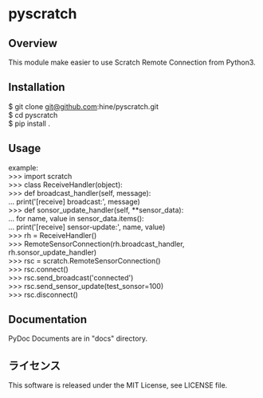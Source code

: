# pyscratch

## Overview

This module make easier to use Scratch Remote Connection from Python3.  

## Installation

$ git clone git@github.com:hine/pyscratch.git  
$ cd pyscratch  
$ pip install .  

## Usage

example:  
        >>> import scratch  
        >>> class ReceiveHandler(object):  
        >>>     def broadcast_handler(self, message):  
        ...         print('[receive] broadcast:', message)  
        >>>     def sonsor_update_handler(self, \*\*sensor_data):  
        ...         for name, value in sensor_data.items():  
        ...             print('[receive] sensor-update:', name, value)  
        \>\>\> rh = ReceiveHandler()  
        \>\>\> RemoteSensorConnection(rh.broadcast_handler, rh.sonsor_update_handler)  
        \>\>\> rsc = scratch.RemoteSensorConnection()  
        \>\>\> rsc.connect()  
        \>\>\> rsc.send_broadcast('connected')  
        \>\>\> rsc.send_sensor_update(test_sonsor=100)  
        \>\>\> rsc.disconnect()  

## Documentation

PyDoc Documents are in "docs" directory.  

## ライセンス
This software is released under the MIT License, see LICENSE file.
